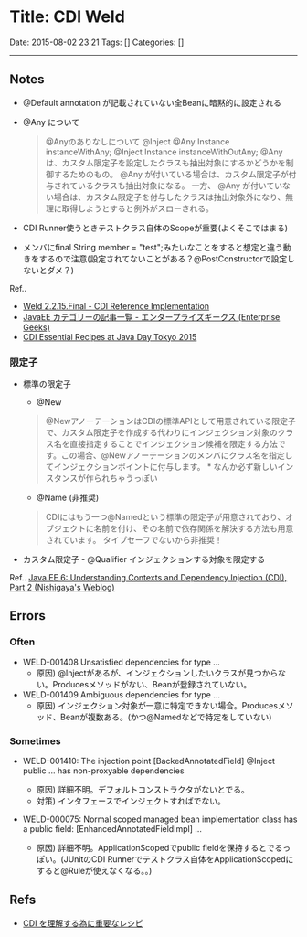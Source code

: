 # Title: CDI Weld

Date: 2015-08-02 23:21
Tags: []
Categories: []

---

## Notes

* @Default
	annotation が記載されていない全Beanに暗黙的に設定される

* @Any について
	> @Anyのありなしについて
	>     @Inject @Any Instance<MyInterface> instanceWithAny;
	>     @Inject      Instance<MyInterface> instanceWithOutAny;
	> @Any は、カスタム限定子を設定したクラスも抽出対象にするかどうかを制御するためのもの。
	> @Any が付いている場合は、カスタム限定子が付与されているクラスも抽出対象になる。
	> 一方、 @Any が付いていない場合は、カスタム限定子を付与したクラスは抽出対象外になり、無理に取得しようとすると例外がスローされる。
* CDI Runner使うときテストクラス自体のScopeが重要(よくそこではまる)

* メンバにfinal String member = "test";みたいなことをすると想定と違う動きをするので注意(設定されてないことがある？@PostConstructorで設定しないとダメ？)

Ref..

* [Weld 2.2.15.Final - CDI Reference Implementation](http://docs.jboss.org/weld/reference/latest-2.2/en-US/html/)
* [JavaEE カテゴリーの記事一覧 - エンタープライズギークス (Enterprise Geeks)](http://enterprisegeeks.hatenablog.com/archive/category/JavaEE)
* [CDI Essential Recipes at Java Day Tokyo 2015](http://www.slideshare.net/OracleMiddleJP/cdi-essential-receipe-at-java-day-tokyo-2015/82)

### 限定子

* 標準の限定子
	* @New
	> @NewアノーテーションはCDIの標準APIとして用意されている限定子で、カスタム限定子を作成する代わりにインジェクション対象のクラス名を直接指定することでインジェクション候補を限定する方法です。この場合、@Newアノーテーションのメンバにクラス名を指定してインジェクションポイントに付与します。
	\* なんか必ず新しいインスタンスが作られちゃうっぽい
	* @Name (非推奨)
	> CDIにはもう一つ@Namedという標準の限定子が用意されており、オブジェクトに名前を付け、その名前で依存関係を解決する方法も用意されています。
	タイプセーフでないから非推奨！

* カスタム限定子 - @Qualifier
	インジェクションする対象を限定する

Ref.. [Java EE 6: Understanding Contexts and Dependency Injection (CDI), Part 2 (Nishigaya's Weblog)](https://blogs.oracle.com/nishigaya/entry/javaee6_understanding_cdi_part_2)

## Errors

### Often

* WELD-001408 Unsatisfied dependencies for type ...
	* 原因) @Injectがあるが、インジェクションしたいクラスが見つからない。Producesメソッドがない、Beanが登録されていない。
* WELD-001409 Ambiguous dependencies for type ...
	* 原因) インジェクション対象が一意に特定できない場合。Producesメソッド、Beanが複数ある。(かつ@Namedなどで特定をしていない)

### Sometimes

* WELD-001410: The injection point [BackedAnnotatedField] @Inject public ... has non-proxyable dependencies
	* 原因) 詳細不明。デフォルトコンストラクタがないとでる。
	* 対策) インタフェースでインジェクトすればでない。

* WELD-000075: Normal scoped managed bean implementation class has a public field:  [EnhancedAnnotatedFieldImpl] ...
	* 原因) 詳細不明。ApplicationScopedでpublic fieldを保持するとでるっぽい。(JUnitのCDI Runnerでテストクラス自体をApplicationScopedにすると@Ruleが使えなくなる。。)

## Refs

* [CDI を理解する為に重要なレシピ](http://yoshio3.com/2015/04/15/cdi-essential-recipes/)

